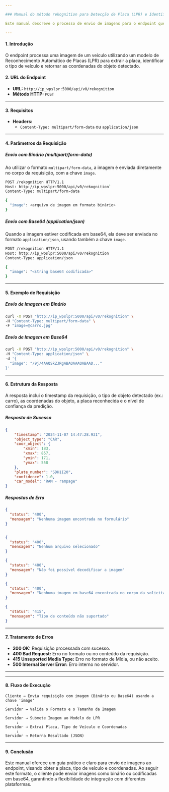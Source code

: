 ```yaml
---

### Manual do método rekognition para Detecção de Placa (LPR) e Identificação de Veículo

Este manual descreve o processo de envio de imagens para o endpoint que processa uma imagem e retorna a placa do veículo, o tipo de veículo, e as coordenadas. O cliente pode enviar a imagem como um arquivo binário ou codificado em base64, utilizando a chave `image` no corpo da requisição.

---
```


#### **1. Introdução**
O endpoint processa uma imagem de um veículo utilizando um modelo de Reconhecimento Automático de Placas (LPR) para extrair a placa, identificar o tipo de veículo e retornar as coordenadas do objeto detectado.

#### **2. URL do Endpoint**
- **URL:** `http://ip_wpslpr:5000/api/v0/rekognition`
- **Método HTTP:** `POST`

---

#### **3. Requisitos**
- **Headers:**
  - `Content-Type: multipart/form-data` ou `application/json`
---

#### **4. Parâmetros da Requisição**

##### **Envio com Binário (multipart/form-data)**
Ao utilizar o formato `multipart/form-data`, a imagem é enviada diretamente no corpo da requisição, com a chave `image`.

```bash
POST /rekognition HTTP/1.1
Host: http://ip_wpslpr:5000/api/v0/rekognition`
Content-Type: multipart/form-data

{
  "image": <arquivo de imagem em formato binário>
}
```

##### **Envio com Base64 (application/json)**
Quando a imagem estiver codificada em base64, ela deve ser enviada no formato `application/json`, usando também a chave `image`.

```bash
POST /rekognition HTTP/1.1
Host: http://ip_wpslpr:5000/api/v0/rekognition
Content-Type: application/json

{
  "image": "<string base64 codificada>"
}
```

---

#### **5. Exemplo de Requisição**

##### **Envio de Imagem em Binário**

```bash
curl -X POST "http://ip_wpslpr:5000/api/v0/rekognition" \
-H "Content-Type: multipart/form-data" \
-F "image=@carro.jpg"
```

##### **Envio de Imagem em Base64**

```bash
curl -X POST "http://ip_wpslpr:5000/api/v0/rekognition" \
-H "Content-Type: application/json" \
-d '{
  "image": "/9j/4AAQSkZJRgABAQAAAQABAAD..."
}'
```

---

#### **6. Estrutura da Resposta**

A resposta inclui o timestamp da requisição, o tipo de objeto detectado (ex.: carro), as coordenadas do objeto, a placa reconhecida e o nível de confiança da predição.

##### **Resposta de Sucesso**

```json
{
    "timestamp": "2024-11-07 14:47:28.931",
    "object_type": "CAR",
    "coor_object": {
        "xmin": 183,
        "xmax": 857,
        "ymin": 171,
        "ymax": 558
    },
    "plate_number": "SDH1I20",
    "confidence": 1.0,
    "car_model": "RAM - rampage"
}
```

##### **Respostas de Erro**

```json
{
  "status": "400",
  "mensagem": "Nenhuma imagem encontrada no formulário"
}
```
```json

{
  "status": "400",
  "mensagem": "Nenhum arquivo selecionado"
}
```
```json
{
  "status": "400",
  "mensagem": "Não foi possível decodificar a imagem"
}
```
```json
{
  "status": "400",
  "mensagem": "Nenhuma imagem em base64 encontrada no corpo da solicitação"
}
```
```json
{
  "status": "415",
  "mensagem": "Tipo de conteúdo não suportado"
}
```

---

#### **7. Tratamento de Erros**

- **200 OK:** Requisição processada com sucesso.
- **400 Bad Request:** Erro no formato ou no conteúdo da requisição.
- **415 Unsuported Media Type:** Erro no formato de Mídia, ou não aceito.
- **500 Internal Server Error:** Erro interno no servidor.

---

---

#### **8. Fluxo de Execução**

```plaintext
Cliente → Envia requisição com imagem (Binário ou Base64) usando a chave 'image'
     ↓
Servidor → Valida o Formato e o Tamanho da Imagem
     ↓
Servidor → Submete Imagem ao Modelo de LPR
     ↓
Servidor → Extrai Placa, Tipo de Veículo e Coordenadas
     ↓
Servidor → Retorna Resultado (JSON)
```
---

#### **9. Conclusão**
Este manual oferece um guia prático e claro para envio de imagens ao endpoint, visando obter a placa, tipo de veículo e coordenadas. Ao seguir este formato, o cliente pode enviar imagens como binário ou codificadas em base64, garantindo a flexibilidade de integração com diferentes plataformas.
